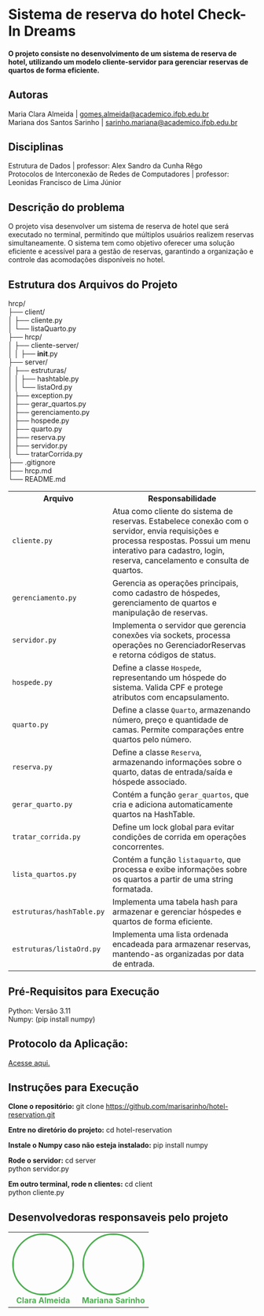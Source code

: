 

# Sistema de reserva do hotel Check-In Dreams
#### O projeto consiste no desenvolvimento de um sistema de reserva de hotel, utilizando um modelo cliente-servidor para gerenciar reservas de quartos de forma eficiente.


## Autoras
 Maria Clara Almeida | gomes.almeida@academico.ifpb.edu.br<br>
Mariana dos Santos Sarinho | sarinho.mariana@academico.ifpb.edu.br


## Disciplinas
 Estrutura de Dados | professor: Alex Sandro da Cunha Rêgo<br>
Protocolos de Interconexão de Redes de Computadores | professor: Leonidas Francisco de Lima Júnior


## Descrição do problema
O projeto visa desenvolver um sistema de reserva de hotel que será executado no terminal, permitindo que múltiplos usuários realizem reservas simultaneamente. O sistema tem como objetivo oferecer uma solução eficiente e acessível para a gestão de reservas, garantindo a organização e controle das acomodações disponíveis no hotel.

## Estrutura dos Arquivos do Projeto

hrcp/<br>
├── client/<br>
│   ├── cliente.py  <br>
│   └── listaQuarto.py<br>
├── hrcp/<br>
│   ├── cliente-server/<br>
│   │   ├── __init__.py<br>
├── server/<br>
│   ├── estruturas/<br>
│   │   ├── hashtable.py <br> 
│   │   └── listaOrd.py <br>
│   ├── exception.py  <br>
│   ├── gerar_quartos.py  <br>
│   ├── gerenciamento.py  <br>
│   ├── hospede.py  <br>
│   ├── quarto.py  <br>
│   ├── reserva.py  <br>
│   ├── servidor.py <br>
│   └── tratarCorrida.py<br> 
├── .gitignore<br>
├── hrcp.md<br>
└── README.md <br>

<table>
  <tr>
    <th>Arquivo</th>
    <th>Responsabilidade</th>
  </tr>
  <tr>
    <td><code>cliente.py</code></td>
    <td>Atua como cliente do sistema de reservas. Estabelece conexão com o servidor, envia requisições e processa respostas. Possui um menu interativo para cadastro, login, reserva, cancelamento e consulta de quartos.</td>
  </tr>
  <tr>
    <td><code>gerenciamento.py</code></td>
    <td>Gerencia as operações principais, como cadastro de hóspedes, gerenciamento de quartos e manipulação de reservas.</td>
  </tr>
  <tr>
    <td><code>servidor.py</code></td>
    <td>Implementa o servidor que gerencia conexões via sockets, processa operações no GerenciadorReservas e retorna códigos de status.</td>
  </tr>
  <tr>
    <td><code>hospede.py</code></td>
    <td>Define a classe <code>Hospede</code>, representando um hóspede do sistema. Valida CPF e protege atributos com encapsulamento.</td>
  </tr>
  <tr>
    <td><code>quarto.py</code></td>
    <td>Define a classe <code>Quarto</code>, armazenando número, preço e quantidade de camas. Permite comparações entre quartos pelo número.</td>
  </tr>
  <tr>
    <td><code>reserva.py</code></td>
    <td>Define a classe <code>Reserva</code>, armazenando informações sobre o quarto, datas de entrada/saída e hóspede associado.</td>
  </tr>
  <tr>
    <td><code>gerar_quarto.py</code></td>
    <td>Contém a função <code>gerar_quartos</code>, que cria e adiciona automaticamente quartos na HashTable.</td>
  </tr>
  <tr>
    <td><code>tratar_corrida.py</code></td>
    <td>Define um lock global para evitar condições de corrida em operações concorrentes.</td>
  </tr>
  <tr>
    <td><code>lista_quartos.py</code></td>
    <td>Contém a função <code>listaquarto</code>, que processa e exibe informações sobre os quartos a partir de uma string formatada.</td>
  </tr>
  <tr>
    <td><code>estruturas/hashTable.py</code></td>
    <td>Implementa uma tabela hash para armazenar e gerenciar hóspedes e quartos de forma eficiente.</td>
  </tr>
  <tr>
    <td><code>estruturas/listaOrd.py</code></td>
    <td>Implementa uma lista ordenada encadeada para armazenar reservas, mantendo-as organizadas por data de entrada.</td>
  </tr>
</table>


## Pré-Requisitos para Execução 
Python: Versão 3.11 <br>
Numpy: (pip install numpy)<br>


## Protocolo da Aplicação:
[Acesse aqui.](https://github.com/marisarinho/hotel-reservation/blob/main/hrcp.md)<br>

## Instruções para Execução
**Clone o repositório:**
git clone https://github.com/marisarinho/hotel-reservation.git <br>

**Entre no diretório do projeto:**
cd hotel-reservation<br>

**Instale o Numpy caso não esteja instalado:**
pip install numpy<br>

**Rode o servidor:**
cd server<br>
python servidor.py<br>

**Em outro terminal, rode n clientes:**
cd client<br>
python cliente.py<br>

## Desenvolvedoras responsaveis pelo projeto




<table>
    <td align="center">
      <a href="https://github.com/euclaraalmeida">
        <img src="https://github.com/euclaraalmeida.png" width="120" height="120" style="border-radius: 50%; border: 3px solid #4CAF50;"/>
      </a>
      <br>
      <strong><a href="https://github.com/euclaraalmeida" style="text-decoration: none; color: #4CAF50;">Clara Almeida</a></strong>
    </td>
    <td align="center">
      <a href="https://github.com/marisarinho">
        <img src="https://github.com/marisarinho.png" width="120" height="120" style="border-radius: 50%; border: 3px solid #4CAF50;"/>
      </a>
      <br>
      <strong><a href="https://github.com/marisarinho" style="text-decoration: none; color: #4CAF50;">Mariana Sarinho</a></strong>
    </td>
  </tr>
</table>
